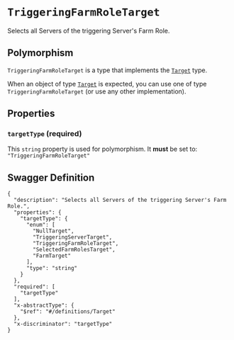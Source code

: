 # `TriggeringFarmRoleTarget` #

Selects all Servers of the triggering Server's Farm Role.

## Polymorphism ##

`TriggeringFarmRoleTarget` is a type that implements the [`Target`](./../definitions/Target.mkd) type.

When an object of type [`Target`](./../definitions/Target.mkd) is expected, you can use one of type `TriggeringFarmRoleTarget`
(or use any other implementation).




## Properties ##

### `targetType` (required) ###




This `string` property is used for polymorphism. It **must** be set to: `"TriggeringFarmRoleTarget"`





## Swagger Definition ##

    {
      "description": "Selects all Servers of the triggering Server's Farm Role.", 
      "properties": {
        "targetType": {
          "enum": [
            "NullTarget", 
            "TriggeringServerTarget", 
            "TriggeringFarmRoleTarget", 
            "SelectedFarmRolesTarget", 
            "FarmTarget"
          ], 
          "type": "string"
        }
      }, 
      "required": [
        "targetType"
      ], 
      "x-abstractType": {
        "$ref": "#/definitions/Target"
      }, 
      "x-discriminator": "targetType"
    }
